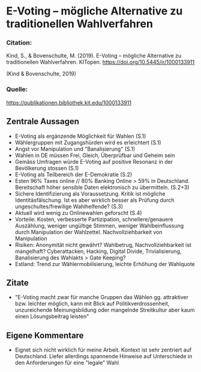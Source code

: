 # E-Voting – mögliche Alternative zu  traditionellen Wahlverfahren

### Citation:
Kind, S., & Bovenschulte, M. (2019). E-Voting – mögliche Alternative zu traditionellen Wahlverfahren. KITopen. https://doi.org/10.5445/ir/1000133911

(Kind & Bovenschulte, 2019)

### Quelle:
https://publikationen.bibliothek.kit.edu/1000133911

## Zentrale Aussagen
- E-Voting als ergänzende Möglichkeit für Wahlen (S.1)
- Wählergruppen mit Zugangshürden wird es erleichtert (S.1)
- Angst vor Manipulation und "Banalisierung" (S.1)
- Wahlen in DE müssen Frei, Gleich, Überprüfbar und Geheim sein
- Gemäss Umfragen würde E-Voting auf positive Resonanz in der Bevölkerung stossen (S.1)
- E-Voting als Teilbereich der E-Demokratie (S.2)
- Esten 96% Taxes online // 80% Banking Online > 59% in Deutschland. Bereitschaft höher sensible Daten elektronisch zu übermitteln. (S.2+3)
- Sichere Identifizierung als Voraussetzung. Kritik ist mögliche Identitäsfälschung. Ist es aber wirklich besser als Prüfung durch ungeschultes/frewilige Wahlhelfende? (S.3)
- Aktuell wird wenig zu Onlinewahlen geforscht (S.4)
- Vorteile: Kosten, verbesserte Partizipation, schnellere/genauere Auszählung, weniger ungültige Stimmen, weniger Wahlbeinflussung durch Manipulation der Wahlzettel. Nachvollziehbarkeit von Manipulation
- Risiken: Anonymität nicht gewährt? Wahlbetrug, Nachvollziehbarkeit ist mangelhaft? Cyberattacken, Hacking, Digital Divide, Trivialisierung, Banalisierung des Wahlakts > Gate Keeping?
- Estland: Trend zur Wählermobilisierung, leichte Erhöhung der Wahlquote

## Zitate
- "E-Voting macht zwar für manche Gruppen das Wählen gg. attraktiver bzw. leichter möglich, kann mit Blick auf Politikverdrossenheit, unzureichende Meinungsbildung oder mangelnde Streitkultur aber kaum einen Lösungsbeitrag leisten"

## Eigene Kommentare
- Eignet sich nicht wirklich für meine Arbeit. Kontext ist sehr zentriert auf Deutschland. Liefer allerdings spannende Hinweise auf Unterschiede in den Anforderungen für eine "legale" Wahl